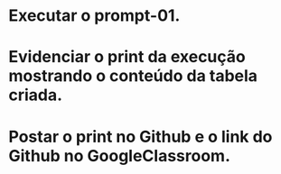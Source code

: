 # Executar o prompt-01.
# Evidenciar o print da execução mostrando o conteúdo da tabela criada. 
# Postar o print no Github e o link do Github no GoogleClassroom.
